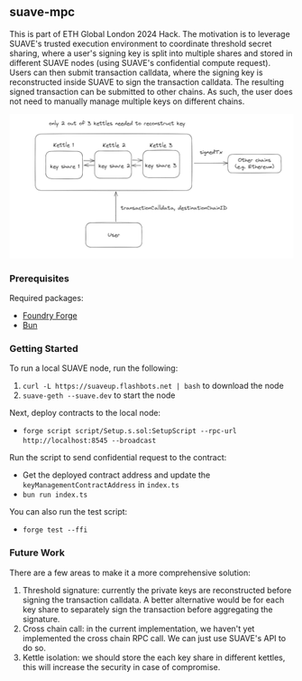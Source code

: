 ## suave-mpc

This is part of ETH Global London 2024 Hack. The motivation is to leverage SUAVE's trusted execution environment to coordinate threshold secret sharing, where a user's signing key is split into multiple shares and stored in different SUAVE nodes (using SUAVE's confidential compute request). Users can then submit transaction calldata, where the signing key is reconstructed inside SUAVE to sign the transaction calldata. The resulting signed transaction can be submitted to other chains. As such, the user does not need to manually manage multiple keys on different chains.

![architecture overview](img/architecture.png)

### Prerequisites

Required packages:
- [Foundry Forge](https://book.getfoundry.sh/forge/)
- [Bun](https://bun.sh/)

### Getting Started

To run a local SUAVE node, run the following: 
1. `curl -L https://suaveup.flashbots.net | bash` to download the node
2. `suave-geth --suave.dev` to start the node

Next, deploy contracts to the local node:
- `forge script script/Setup.s.sol:SetupScript --rpc-url http://localhost:8545 --broadcast`

Run the script to send confidential request to the contract:
- Get the deployed contract address and update the `keyManagementContractAddress` in `index.ts`
- `bun run index.ts`

You can also run the test script:
- `forge test --ffi`

### Future Work

There are a few areas to make it a more comprehensive solution:
1. Threshold signature: currently the private keys are reconstructed before signing the transaction calldata. A better alternative would be for each key share to separately sign the transaction before aggregating the signature.
2. Cross chain call: in the current implementation, we haven't yet implemented the cross chain RPC call. We can just use SUAVE's API to do so.
3. Kettle isolation: we should store the each key share in different kettles, this will increase the security in case of compromise.
